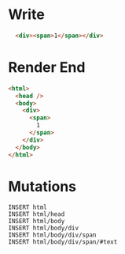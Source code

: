 # Write
```html
  <div><span>1</span></div>
```

# Render End
```html
<html>
  <head />
  <body>
    <div>
      <span>
        1
      </span>
    </div>
  </body>
</html>
```

# Mutations
```
INSERT html
INSERT html/head
INSERT html/body
INSERT html/body/div
INSERT html/body/div/span
INSERT html/body/div/span/#text
```